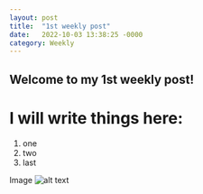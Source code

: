 ```yaml
---
layout: post
title:  "1st weekly post"
date:   2022-10-03 13:38:25 -0000
category: Weekly
---
```

## Welcome to my 1st weekly post!

# I will write things here:
1. one
2. two
3. last 

Image
![alt text](https://play-lh.googleusercontent.com/6UgEjh8Xuts4nwdWzTnWH8QtLuHqRMUB7dp24JYVE2xcYzq4HA8hFfcAbU-R-PC_9uA1 "Logo title text 1")
